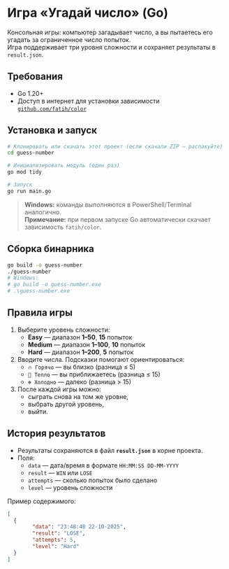 # Игра «Угадай число» (Go)

Консольная игры: компьютер загадывает число, а вы пытаетесь его угадать за ограниченное число попыток.  
Игра поддерживает три уровня сложности и сохраняет результаты в `result.json`.

## Требования
- Go 1.20+
- Доступ в интернет для установки зависимости [`github.com/fatih/color`](https://github.com/fatih/color)

## Установка и запуск

```bash
# Клонировать или скачать этот проект (если скачали ZIP — распакуйте)
cd guess-number

# Инициализировать модуль (один раз)
go mod tidy

# Запуск
go run main.go
```

> **Windows:** команды выполняются в PowerShell/Terminal аналогично.  
> **Примечание:** при первом запуске Go автоматически скачает зависимость `fatih/color`.

## Сборка бинарника
```bash
go build -o guess-number
./guess-number
# Windows:
# go build -o guess-number.exe
# .\guess-number.exe
```

## Правила игры
1. Выберите уровень сложности:
   - **Easy** — диапазон **1–50**, **15** попыток  
   - **Medium** — диапазон **1–100**, **10** попыток  
   - **Hard** — диапазон **1–200**, **5** попыток  
2. Вводите числа. Подсказки помогают ориентироваться:
   - `🔥 Горячо` — вы близко (разница ≤ 5)
   - `🙂 Тепло` — вы приближаетесь (разница ≤ 15)
   - `❄️ Холодно` — далеко (разница > 15)
3. После каждой игры можно:
   - сыграть снова на том же уровне,
   - выбрать другой уровень,
   - выйти.

## История результатов
- Результаты сохраняются в файл **`result.json`** в корне проекта.
- Поля:
  - `data` — дата/время в формате `HH:MM:SS DD-MM-YYYY`
  - `result` — `WIN` или `LOSE`
  - `attempts` — сколько попыток было сделано
  - `level` — уровень сложности

Пример содержимого:
```json
[
  {
		"data": "23:48:48 22-10-2025",
		"result": "LOSE",
		"attempts": 5,
		"level": "Hard"
  }
]
```
